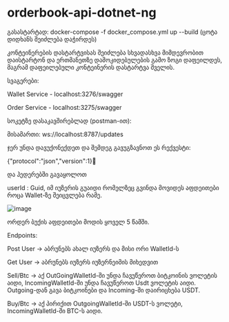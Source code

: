 # orderbook-api-dotnet-ng

გასასტარტად: docker-compose -f docker_compose.yml up --build (ცოტა დიდხანს შეიძლება დაჭირდეს)


კონტეინერების დასტარტვისას შეიძლება სხვადასხვა მიმდევრობით დაისტარტონ და ერთმანეთზე დამოკიდებულების გამო ზოგი დაფეილდეს, მაგრამ დაფეილებული კონტეინერის დასტარტვა შველის.


სვაგერები:

Wallet Service - localhost:3276/swagger

Order Service - localhost:3275/swagger



სოკეტზე დასაკავშირებლად (postman-ით):

მისამართი: ws://localhost:8787/updates

ჯერ უნდა დავუქონექდეთ და შემდეგ გავუგზავნოთ ეს რექვესტი:

{"protocol":"json","version":1}

და ჰედერებში გავაყოლოთ

userId : Guid, იმ იუზერის გუაიდი რომელზეც გვინდა მოვიდეს აფდეითები როცა Wallet-ზე შეიცვლება რამე.

![image](https://github.com/nikagobe/orderbook-api-dotnet-ng/assets/91562629/3c547431-5e10-4c38-b2fb-44a168b69072)

ორდერ ბუქის აფდეითები მოდის ყოველ 5 წამში.



Endpoints:

Post User -> აბრუნებს ახალ იუზერს და მისი ორი WalletId-ს

Get User -> აბრუნებს იუზერს იუზერნეიმის მიხედვით

Sell/Btc -> აქ OutGoingWalletId-ში უნდა ჩავუწეროთ ბიტკოინის ვოლეტის აიდი, IncomingWalletId-ში უნდა ჩავუწეროთ Usdt ვოლეტის აიდი. Outgoing-დან გავა ბიტკოინები და Incoming-ში დაირიცხება USDT.

Buy/Btc -> აქ პირიქით OutgoingWalletId-ში USDT-ს ვოლეტი, IncomingWalletId-ში BTC-ს აიდი.


